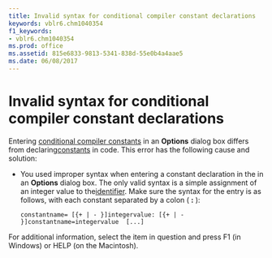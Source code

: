 ```yaml
---
title: Invalid syntax for conditional compiler constant declarations
keywords: vblr6.chm1040354
f1_keywords:
- vblr6.chm1040354
ms.prod: office
ms.assetid: 815e6833-9813-5341-838d-55e0b4a4aae5
ms.date: 06/08/2017
---
```



# Invalid syntax for conditional compiler constant declarations

Entering [conditional compiler constants](vbe-glossary.md) in an **Options** dialog box differs from declaring[constants](vbe-glossary.md) in code. This error has the following cause and solution:



- You used improper syntax when entering a constant declaration in the in an **Options** dialog box. The only valid syntax is a simple assignment of an integer value to the[identifier](vbe-glossary.md). Make sure the syntax for the entry is as follows, with each constant separated by a colon ( **:** ):
    
  ```
  constantname= [{+ | - }]integervalue: [{+ | - }]constantname=integervalue  [...] 

  ```


    
    

For additional information, select the item in question and press F1 (in Windows) or HELP (on the Macintosh).

